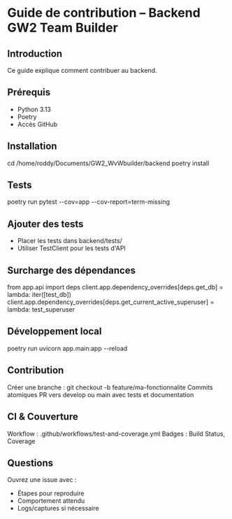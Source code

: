 # Guide de contribution – Backend GW2 Team Builder

## Introduction
Ce guide explique comment contribuer au backend.

## Prérequis
- Python 3.13
- Poetry
- Accès GitHub

## Installation
cd /home/roddy/Documents/GW2_WvWbuilder/backend
poetry install

## Tests
poetry run pytest --cov=app --cov-report=term-missing

## Ajouter des tests
- Placer les tests dans backend/tests/
- Utiliser TestClient pour les tests d'API

## Surcharge des dépendances
from app.api import deps
client.app.dependency_overrides[deps.get_db] = lambda: iter([test_db])
client.app.dependency_overrides[deps.get_current_active_superuser] = lambda: test_superuser

## Développement local
poetry run uvicorn app.main:app --reload

## Contribution
Créer une branche : git checkout -b feature/ma-fonctionnalite
Commits atomiques
PR vers develop ou main avec tests et documentation

## CI & Couverture
Workflow : .github/workflows/test-and-coverage.yml
Badges : Build Status, Coverage

## Questions
Ouvrez une issue avec :
- Étapes pour reproduire
- Comportement attendu
- Logs/captures si nécessaire
